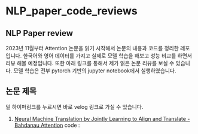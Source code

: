 # NLP_paper_code_reviews

## NLP Paper review
2023년 11월부터 Attention 논문을 읽기 시작해서 논문의 내용과 코드를 정리한 레포입니다. 
한국어와 영어 데이터를 가지고 실제로 모델 학습을 해보고 성능 비교를 하면서 리뷰 해볼 예정입니다. 
또한 아래 링크를 통해서 제가 읽은 논문 리뷰를 보실 수 있습니다. 
모델 학습은 전부 pytorch 기반의 jupyter notebook에서 실행하였습니다. 

## 논문 제목
밑 하이퍼링크를 누르시면 바로 velog 링크로 가실 수 있습니다.

1. [Neural Machine Translation by Jointly Learning to Align and Translate - Bahdanau Attention](https://velog.io/@cksgh0984/%EB%85%BC%EB%AC%B8%EB%A6%AC%EB%B7%B0-Neural-Machine-Translation-by-Jointly-Learning-to-Align-and-Translate-Bahdanau-Attention-4sx0m0yk)
code : 

